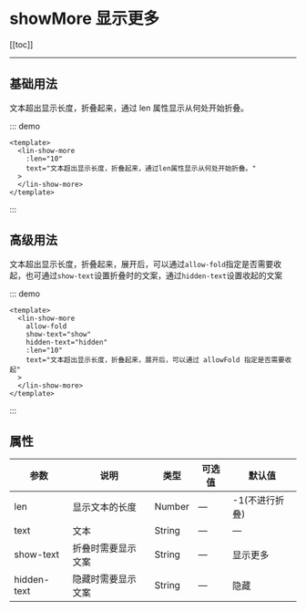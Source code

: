 # showMore 显示更多

[[toc]]

---

## 基础用法

文本超出显示长度，折叠起来，通过 len 属性显示从何处开始折叠。

::: demo

```vue
<template>
  <lin-show-more
    :len="10"
    text="文本超出显示长度，折叠起来，通过len属性显示从何处开始折叠。"
  >
  </lin-show-more>
</template>
```

:::

## 高级用法

文本超出显示长度，折叠起来，展开后，可以通过`allow-fold`指定是否需要收起，也可通过`show-text`设置折叠时的文案，通过`hidden-text`设置收起的文案

::: demo

```vue
<template>
  <lin-show-more
    allow-fold
    show-text="show"
    hidden-text="hidden"
    :len="10"
    text="文本超出显示长度，折叠起来，展开后，可以通过 allowFold 指定是否需要收起"
  >
  </lin-show-more>
</template>
```

:::

## 属性

| 参数        | 说明               | 类型   | 可选值 | 默认值         |
| ----------- | ------------------ | ------ | ------ | -------------- |
| len         | 显示文本的长度     | Number | —      | -1(不进行折叠) |
| text        | 文本               | String | —      | —              |
| show-text   | 折叠时需要显示文案 | String | —      | 显示更多       |
| hidden-text | 隐藏时需要显示文案 | String | —      | 隐藏           |
